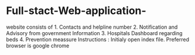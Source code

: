 # Full-stact-Web-application-
website consists of 1. Contacts and helpline number 
2. Notification and Advisory  from government Information 
3. Hospitals Dashboard regarding beds 
4. Prevention meassure
Instructions :
   Initialy open index file.
   Preferred browser is google chrome
